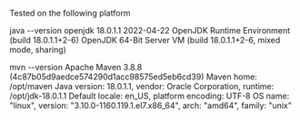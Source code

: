 Tested on the following platform

java --version
openjdk 18.0.1.1 2022-04-22
OpenJDK Runtime Environment (build 18.0.1.1+2-6)
OpenJDK 64-Bit Server VM (build 18.0.1.1+2-6, mixed mode, sharing)

mvn --version
Apache Maven 3.8.8 (4c87b05d9aedce574290d1acc98575ed5eb6cd39)
Maven home: /opt/maven
Java version: 18.0.1.1, vendor: Oracle Corporation, runtime: /opt/jdk-18.0.1.1
Default locale: en_US, platform encoding: UTF-8
OS name: "linux", version: "3.10.0-1160.119.1.el7.x86_64", arch: "amd64", family: "unix"

